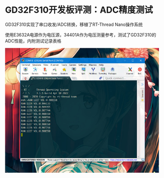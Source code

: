 # GD32F310开发板评测：ADC精度测试

GD32F310实现了串口收发/ADC转换，移植了RT-Thread Nano操作系统

使用E3632A电源作为电压源，34401A作为电压测量参考，测试了GD32F310的ADC性能，内附测试记录表格

![Snipaste_2022-04-10_14-52-41](document\Snipaste_2022-04-10_14-52-41.jpg)